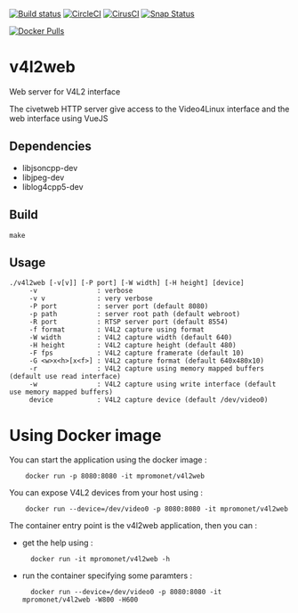 [![Build status](https://travis-ci.org/mpromonet/v4l2web.png)](https://travis-ci.org/mpromonet/v4l2web)
[![CircleCI](https://circleci.com/gh/mpromonet/v4l2camera.svg?style=shield)](https://circleci.com/gh/mpromonet/v4l2camera)
[![CirusCI](https://api.cirrus-ci.com/github/mpromonet/v4l2web.svg?branch=master)](https://cirrus-ci.com/github/mpromonet/v4l2web)
[![Snap Status](https://build.snapcraft.io/badge/mpromonet/v4l2web.svg)](https://build.snapcraft.io/user/mpromonet/v4l2web)

[![Docker Pulls](https://img.shields.io/docker/pulls/mpromonet/v4l2web.svg)](https://hub.docker.com/r/mpromonet/v4l2web)

v4l2web
=======
Web server for V4L2 interface

The civetweb HTTP server give access to the Video4Linux interface and the web interface using VueJS


Dependencies
------------
 - libjsoncpp-dev 
 - libjpeg-dev
 - liblog4cpp5-dev
 
Build
------- 
	make

Usage
------- 
	./v4l2web [-v[v]] [-P port] [-W width] [-H height] [device]
         -v               : verbose 
         -v v             : very verbose 
         -P port          : server port (default 8080)
         -p path          : server root path (default webroot)
         -R port          : RTSP server port (default 8554)
         -f format        : V4L2 capture using format
         -W width         : V4L2 capture width (default 640)
         -H height        : V4L2 capture height (default 480)
         -F fps           : V4L2 capture framerate (default 10)
         -G <w>x<h>[x<f>] : V4L2 capture format (default 640x480x10)
         -r               : V4L2 capture using memory mapped buffers (default use read interface)
         -w               : V4L2 capture using write interface (default use memory mapped buffers)
         device           : V4L2 capture device (default /dev/video0)

Using Docker image
===============
You can start the application using the docker image :

        docker run -p 8080:8080 -it mpromonet/v4l2web

You can expose V4L2 devices from your host using :

        docker run --device=/dev/video0 -p 8080:8080 -it mpromonet/v4l2web

The container entry point is the v4l2web application, then you can :

* get the help using :

        docker run -it mpromonet/v4l2web -h

* run the container specifying some paramters :

        docker run --device=/dev/video0 -p 8080:8080 -it mpromonet/v4l2web -W800 -H600 
